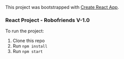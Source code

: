 This project was bootstrapped with [Create React App](https://github.com/facebook/create-react-app).

### React Project - Robofriends V-1.0
To run the project:

1. Clone this repo
2. Run `npm install`
3. Run `npm start`
